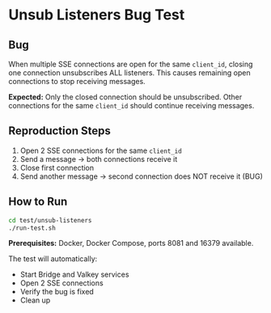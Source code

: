 # Unsub Listeners Bug Test

## Bug

When multiple SSE connections are open for the same `client_id`, closing one connection unsubscribes ALL listeners. This causes remaining open connections to stop receiving messages.

**Expected:** Only the closed connection should be unsubscribed. Other connections for the same `client_id` should continue receiving messages.

## Reproduction Steps

1. Open 2 SSE connections for the same `client_id`
2. Send a message → both connections receive it
3. Close first connection
4. Send another message → second connection does NOT receive it (BUG)

## How to Run

```bash
cd test/unsub-listeners
./run-test.sh
```

**Prerequisites:** Docker, Docker Compose, ports 8081 and 16379 available.

The test will automatically:
- Start Bridge and Valkey services
- Open 2 SSE connections
- Verify the bug is fixed
- Clean up
